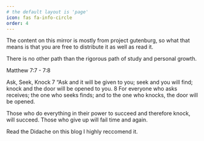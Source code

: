 ```yaml
---
# the default layout is 'page'
icon: fas fa-info-circle
order: 4
---
```


The content on this mirror is mostly from project gutenburg, so what that means is that you are free to distribute it as well as read it. 

There is no other path than the rigorous path of study and personal growth. 

Matthew 7:7 - 7:8

Ask, Seek, Knock
7 “Ask and it will be given to you; seek and you will find; knock and the door will be opened to you. 8 For everyone who asks receives; the one who seeks finds; and to the one who knocks, the door will be opened.

Those who do everything in their power to succeed and therefore knock, will succeed. Those who give up will fail time and again. 

Read the Didache on this blog I highly reccomend it. 
